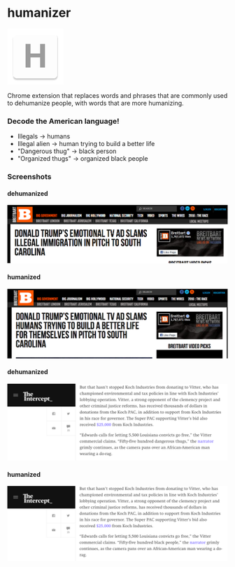 humanizer
=============

![](logo.png)

Chrome extension that replaces words and phrases that are commonly used to dehumanize people, with words that are more humanizing.

### Decode the American language!
- Illegals -> humans
- Illegal alien -> human trying to build a better life
- "Dangerous thug" -> black person
- "Organized thugs" -> organized black people 

### Screenshots
#### dehumanized
![](dehumanizedImmigration.png)
#### humanized
![](humanizedImmigration.png)
#### dehumanized
![](dehumanizedDangerousThugs.png)
#### humanized
![](humanizedDangerousThugs.png)


